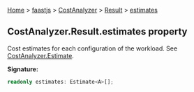 [Home](./index) &gt; [faastjs](./faastjs.md) &gt; [CostAnalyzer](./faastjs.costanalyzer.md) &gt; [Result](./faastjs.costanalyzer.result.md) &gt; [estimates](./faastjs.costanalyzer.result.estimates.md)

## CostAnalyzer.Result.estimates property

Cost estimates for each configuration of the workload. See [CostAnalyzer.Estimate](./faastjs.costanalyzer.estimate.md)<!-- -->.

<b>Signature:</b>

```typescript
readonly estimates: Estimate<A>[];
```
